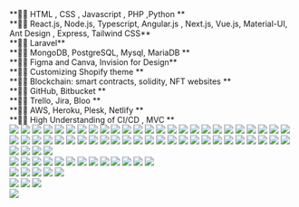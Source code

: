 <div>**🐱‍🏍 HTML , CSS , Javascript , PHP ,Python **</div>
<div>**🐱‍🏍 React.js, Node.js, Typescript, Angular.js , Next.js, Vue.js, Material-UI, Ant Design , Express, Tailwind CSS**</div>
<div>**🐱‍🏍 Laravel**</div>
<div>**🐱‍🏍 MongoDB, PostgreSQL, Mysql, MariaDB **</div>
<div>**🐱‍🏍 Figma and Canva, Invision for Design**</div>
<div>**🐱‍🏍 Customizing Shopify theme **</div>
<div>**🐱‍🏍 Blockchain: smart contracts, solidity, NFT websites **</div>
<div>**🐱‍🏍 GitHub, Bitbucket **</div>
<div>**🐱‍🏍 Trello, Jira, Bloo **</div>
<div>**🐱‍🏍 AWS, Heroku, Plesk, Netlify **</div>
<div>**🐱‍🏍 High Understanding of CI/CD , MVC **</div>
<img src="{https://img.shields.io/badge/Heroku-430098?style=for-the-badge&logo=heroku&logoColor=white}" />
<img src="{https://img.shields.io/badge/Netlify-00C7B7?style=for-the-badge&logo=netlify&logoColor=white}" />
<img src="{https://img.shields.io/badge/Binance-FCD535?style=for-the-badge&logo=binance&logoColor=white}" />
<img src="{https://img.shields.io/badge/Ethereum-3C3C3D?style=for-the-badge&logo=Ethereum&logoColor=white}" />
<img src="{https://img.shields.io/badge/MongoDB-white?style=for-the-badge&logo=mongodb&logoColor=4EA94B}"/>
<img src="{https://img.shields.io/badge/MySQL-005C84?style=for-the-badge&logo=mysql&logoColor=white}"/>
<img src="{https://img.shields.io/badge/PostgreSQL-316192?style=for-the-badge&logo=postgresql&logoColor=white}"/>
<img src="{https://img.shields.io/badge/SQLite-07405E?style=for-the-badge&logo=sqlite&logoColor=white}"/>
<img src="{https://img.shields.io/badge/Canva-%2300C4CC.svg?&style=for-the-badge&logo=Canva&logoColor=white}"/>
<img src="{https://img.shields.io/badge/Figma-F24E1E?style=for-the-badge&logo=figma&logoColor=white}"/>
<img src="{https://img.shields.io/badge/InVision-FF3366?style=for-the-badge&logo=InVision&logoColor=white}"/>
<img src="{https://img.shields.io/badge/Udemy-EC5252?style=for-the-badge&logo=Udemy&logoColor=white}"/>
<img src="{https://img.shields.io/badge/.NET-512BD4?style=for-the-badge&logo=dotnet&logoColor=white}"/>
<img src="{https://img.shields.io/badge/Angular-DD0031?style=for-the-badge&logo=angular&logoColor=white}"/>
<img src="{https://img.shields.io/badge/AngularJS-E23237?style=for-the-badge&logo=angularjs&logoColor=white}"/>
<img src="{https://img.shields.io/badge/Apache-D22128?style=for-the-badge&logo=Apache&logoColor=white}"/>
<img src="{https://img.shields.io/badge/Babel-F9DC3E?style=for-the-badge&logo=babel&logoColor=white}"/>
<img src="{https://img.shields.io/badge/Bootstrap-563D7C?style=for-the-badge&logo=bootstrap&logoColor=white}"/>
<img src="{https://img.shields.io/badge/Chart.js-FF6384?style=for-the-badge&logo=chartdotjs&logoColor=white}"/>
<img src="{https://img.shields.io/badge/Docker-2CA5E0?style=for-the-badge&logo=docker&logoColor=white}"/>
<img src="{https://img.shields.io/badge/Django-092E20?style=for-the-badge&logo=django&logoColor=green}"/>
<img src="{https://img.shields.io/badge/Expo-1B1F23?style=for-the-badge&logo=expo&logoColor=white}"/>
<img src="{https://img.shields.io/badge/firebase-ffca28?style=for-the-badge&logo=firebase&logoColor=black}"/>
<img src="{https://img.shields.io/badge/Gatsby-663399?style=for-the-badge&logo=gatsby&logoColor=white}"/>
<img src="{https://img.shields.io/badge/GraphQl-E10098?style=for-the-badge&logo=graphql&logoColor=white}"/>
<img src="{https://img.shields.io/badge/Jest-C21325?style=for-the-badge&logo=jest&logoColor=white}"/>
<img src="{https://img.shields.io/badge/Laravel-FF2D20?style=for-the-badge&logo=laravel&logoColor=white}"/>
<img src="{https://img.shields.io/badge/Material--UI-0081CB?style=for-the-badge&logo=material-ui&logoColor=white}"/>
<img src="{https://img.shields.io/badge/nestjs-E0234E?style=for-the-badge&logo=nestjs&logoColor=white}"/>
<img src="{https://img.shields.io/badge/next.js-000000?style=for-the-badge&logo=nextdotjs&logoColor=white}"/>
<img src="{https://img.shields.io/badge/Nginx-009639?style=for-the-badge&logo=nginx&logoColor=white}"/>
<img src="{https://img.shields.io/badge/Node.js-339933?style=for-the-badge&logo=nodedotjs&logoColor=white}"/>
<img src="{https://img.shields.io/badge/npm-CB3837?style=for-the-badge&logo=npm&logoColor=white}"/>
<img src="{https://img.shields.io/badge/nuxt.js-00C58E?style=for-the-badge&logo=nuxtdotjs&logoColor=white}"/>
<img src="{https://img.shields.io/badge/Postman-FF6C37?style=for-the-badge&logo=Postman&logoColor=white}"/>
<img src="{https://img.shields.io/badge/React-20232A?style=for-the-badge&logo=react&logoColor=61DAFB}"/>
<img src="{https://img.shields.io/badge/Redux-593D88?style=for-the-badge&logo=redux&logoColor=white}"/>
<img src="{https://img.shields.io/badge/Sass-CC6699?style=for-the-badge&logo=sass&logoColor=white}"/>
<img src="{https://img.shields.io/badge/shopify-8DB543?style=for-the-badge&logo=Shopify&logoColor=white}"/>
<img src="{https://img.shields.io/badge/storybook-FF4785?style=for-the-badge&logo=storybook&logoColor=white}"/>
<img src="{https://img.shields.io/badge/Vue.js-35495E?style=for-the-badge&logo=vuedotjs&logoColor=4FC08D}"/>
<img src="{https://img.shields.io/badge/Webpack-8DD6F9?style=for-the-badge&logo=Webpack&logoColor=white}"/>
<img src="{https://img.shields.io/badge/Xampp-F37623?style=for-the-badge&logo=xampp&logoColor=white}"/>
<img src="{https://img.shields.io/badge/Yarn-2C8EBB?style=for-the-badge&logo=yarn&logoColor=white}"/>
<img src="{https://img.shields.io/badge/PayPal-00457C?style=for-the-badge&logo=paypal&logoColor=white}"/>
<img src="{https://img.shields.io/badge/Discord-7289DA?style=for-the-badge&logo=discord&logoColor=white}"/>
<img src="{https://img.shields.io/badge/Google%20Meet-32A350?style=for-the-badge&logo=google-meet&logoColor=white}"/>
<img src="{https://img.shields.io/badge/Microsoft_Teams-6264A7?style=for-the-badge&logo=microsoft-teams&logoColor=white}"/>
<img src="{https://img.shields.io/badge/Slack-4A154B?style=for-the-badge&logo=slack&logoColor=white}"/>
<img src="{https://img.shields.io/badge/Skype-blue?style=for-the-badge&logo=skype&logoColor=white}"/>
<img src="{https://img.shields.io/badge/Zoom-2D8CFF?style=for-the-badge&logo=zoom&logoColor=white}"/>
<img src="{https://img.shields.io/badge/Visual_Studio-5C2D91?style=for-the-badge&logo=visual%20studio&logoColor=white}"/>
<img src="{https://img.shields.io/badge/Visual_Studio_Code-0078D4?style=for-the-badge&logo=visual%20studio%20code&logoColor=white}"/>
<img src="{https://img.shields.io/badge/WebStorm-000000?style=for-the-badge&logo=WebStorm&logoColor=white}"/>
<br />
<img src="{https://img.shields.io/badge/Python-3776AB?style=for-the-badge&logo=python&logoColor=white}"/>
<img src="{https://img.shields.io/badge/HTML5-E34F26?style=for-the-badge&logo=html5&logoColor=white}"/>
<img src="{https://img.shields.io/badge/CSS3-1572B6?style=for-the-badge&logo=css3&logoColor=white}"/>
<img src="{https://img.shields.io/badge/JavaScript-323330?style=for-the-badge&logo=javascript&logoColor=F7DF1E}"/>
<img src="{https://img.shields.io/badge/TypeScript-007ACC?style=for-the-badge&logo=typescript&logoColor=white}"/>
<img src="{https://img.shields.io/badge/C%2B%2B-00599C?style=for-the-badge&logo=c%2B%2B&logoColor=white}"/>
<img src="{https://img.shields.io/badge/PHP-777BB4?style=for-the-badge&logo=php&logoColor=white}"/>
<img src="{https://img.shields.io/badge/Solidity-e6e6e6?style=for-the-badge&logo=solidity&logoColor=black}"/>
<img src="{https://img.shields.io/badge/json-5E5C5C?style=for-the-badge&logo=json&logoColor=white}"/>
<img src="{https://img.shields.io/badge/Rust-black?style=for-the-badge&logo=rust&logoColor=#E57324}"/>
<img src="{https://img.shields.io/badge/Flutter-02569B?style=for-the-badge&logo=flutter&logoColor=white}"/>
<img src="{https://img.shields.io/badge/Ionic-3880FF?style=for-the-badge&logo=ionic&logoColor=white}"/>
<img src="{https://img.shields.io/badge/React_Native-20232A?style=for-the-badge&logo=react&logoColor=61DAFB}"/>
<br />

<img src="{https://img.shields.io/badge/Windows-0078D6?style=for-the-badge&logo=windows&logoColor=white}"/>
<img src="{https://img.shields.io/badge/Linux-FCC624?style=for-the-badge&logo=linux&logoColor=black}"/>
<img src="{https://img.shields.io/badge/Ubuntu-E95420?style=for-the-badge&logo=ubuntu&logoColor=white}"/>
<img src="{https://img.shields.io/badge/Windows_XP-003399?style=for-the-badge&logo=windows-xp&logoColor=white}"/>
<img src="{https://img.shields.io/badge/mac%20os-000000?style=for-the-badge&logo=apple&logoColor=white}"/>
<br />

<img src="{https://img.shields.io/badge/GitHub-100000?style=for-the-badge&logo=github&logoColor=white}"/>
<img src="{https://img.shields.io/badge/GitLab-330F63?style=for-the-badge&logo=gitlab&logoColor=white}"/>
<img src="{https://img.shields.io/badge/Bitbucket-0747a6?style=for-the-badge&logo=bitbucket&logoColor=white}"/>
<br />

<img src="{https://img.shields.io/badge/Jira-0052CC?style=for-the-badge&logo=Jira&logoColor=white}"/>

